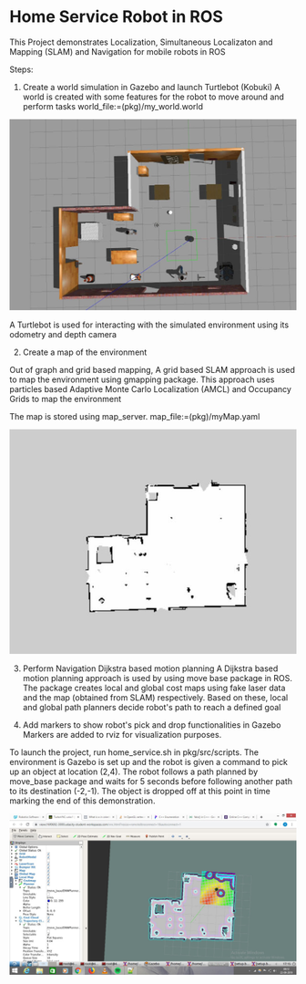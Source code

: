 # Home Service Robot in ROS

This Project demonstrates Localization, Simultaneous Localizaton and Mapping (SLAM) and Navigation for mobile robots in ROS

Steps:
1. Create a world simulation in Gazebo and launch Turtlebot (Kobuki)
A world is created with some features for the robot to move around and perform tasks
world_file:=(pkg)/my_world.world

<img src="https://github.com/thehummingbird/Home_Service_Robot/blob/master/images/world.JPG">

A Turtlebot is used for interacting with the simulated environment using its odometry and depth camera

2. Create a map of the environment

Out of graph and grid based mapping, A grid based SLAM approach is used to map the environment using gmapping package. This approach uses particles based Adaptive Monte Carlo Localization (AMCL) and Occupancy Grids to map the environment

The map is stored using map_server.
map_file:=(pkg)/myMap.yaml

<img src="https://github.com/thehummingbird/Home_Service_Robot/blob/master/images/map_gmapping.JPG">

3. Perform Navigation Dijkstra based motion planning
A Dijkstra based motion planning approach is used by using move base package in ROS. The package creates local and global cost maps using fake laser data and the map (obtained from SLAM) respectively. Based on these, local and global path planners decide robot's path to reach a defined goal

4. Add markers to show robot's pick and drop functionalities in Gazebo
Markers are added to rviz for visualization purposes.


To launch the project, run home_service.sh in pkg/src/scripts. The environment is Gazebo is set up and the robot is given a command to pick up an object at location (2,4). The robot follows a path planned by move_base package and waits for 5 seconds before following another path to its destination (-2,-1). The object is dropped off at this point in time marking the end of this demonstration.

<img src="https://github.com/thehummingbird/Home_Service_Robot/blob/master/images/navigation.jpg">
